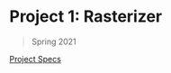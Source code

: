# Project 1: Rasterizer

> Spring 2021

[Project Specs](https://cs184.eecs.berkeley.edu/sp21/docs/proj1-spec)
